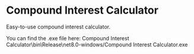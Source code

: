 # Compound Interest Calculator

Easy-to-use compound interest calculator.

You can find the .exe file here:
Compound Interest Calculator\bin\Release\net8.0-windows/Compound Interest Calculator.exe

